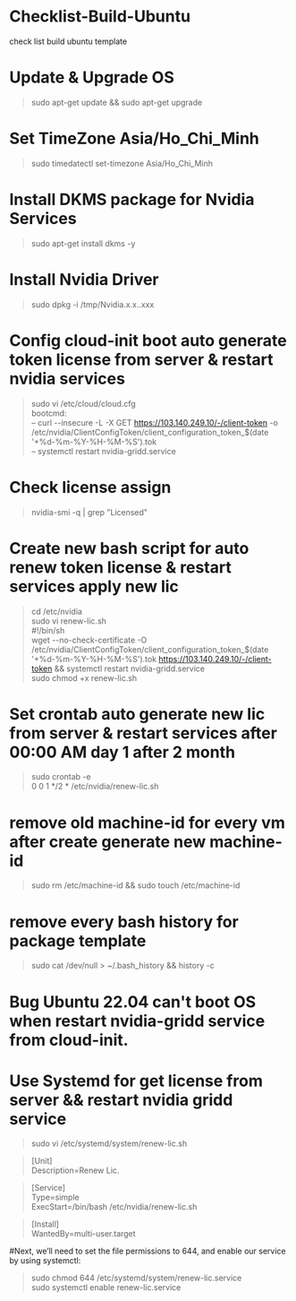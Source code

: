 # Checklist-Build-Ubuntu
check list build ubuntu template
# Update & Upgrade OS
> sudo apt-get update && sudo apt-get upgrade
# Set TimeZone Asia/Ho_Chi_Minh
> sudo timedatectl set-timezone Asia/Ho_Chi_Minh
# Install DKMS package for Nvidia Services
> sudo apt-get install dkms -y
# Install Nvidia Driver
> sudo dpkg -i /tmp/Nvidia.x.x..xxx
# Config cloud-init boot auto generate token license from server & restart nvidia services
> sudo vi /etc/cloud/cloud.cfg \
bootcmd: \
 – curl --insecure -L -X GET https://103.140.249.10/-/client-token -o /etc/nvidia/ClientConfigToken/client_configuration_token_$(date '+%d-%m-%Y-%H-%M-%S').tok \
 – systemctl restart nvidia-gridd.service
# Check license assign
> nvidia-smi -q | grep "Licensed"
# Create new bash script for auto renew token license & restart services apply new lic
> cd /etc/nvidia \
> sudo vi renew-lic.sh \
#!/bin/sh \
wget --no-check-certificate -O /etc/nvidia/ClientConfigToken/client_configuration_token_$(date '+%d-%m-%Y-%H-%M-%S').tok https://103.140.249.10/-/client-token && systemctl restart nvidia-gridd.service \
sudo chmod +x renew-lic.sh
# Set crontab auto generate new lic from server & restart services after 00:00 AM day 1 after 2 month
> sudo crontab -e \
0 0 1 */2 * /etc/nvidia/renew-lic.sh 
# remove old machine-id for every vm after create generate new machine-id 
> sudo rm /etc/machine-id && sudo touch /etc/machine-id
# remove every bash history for package template
> sudo cat /dev/null > ~/.bash_history && history -c

# Bug Ubuntu 22.04 can't boot OS when restart nvidia-gridd service from cloud-init.
# Use Systemd for get license from server && restart nvidia gridd service
> sudo vi /etc/systemd/system/renew-lic.sh 

> [Unit] \
> Description=Renew Lic.

> [Service] \
> Type=simple \
> ExecStart=/bin/bash /etc/nvidia/renew-lic.sh 

> [Install] \
> WantedBy=multi-user.target

#Next, we’ll need to set the file permissions to 644, and enable our service by using systemctl:
> sudo chmod 644 /etc/systemd/system/renew-lic.service \
> sudo systemctl enable renew-lic.service
